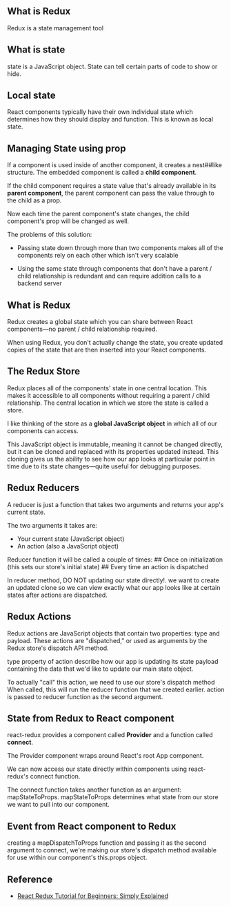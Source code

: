 ## What is Redux

Redux is a state management tool

## What is state
state is a JavaScript object. State can tell certain parts of code to show or hide.

## Local state
React components typically have their own individual state which determines how they should display and function. This is known as local state.

## Managing State using prop
If a component is used inside of another component, it creates a nest##like structure. The embedded component is called a **child component**.

If the child component requires a state value that's already available in its **parent component**, the parent component can pass the value through to the child as a prop.

Now each time the parent component's state changes, the child component's prop will be changed as well.

The problems of this solution:
- Passing state down through more than two components makes all of the components rely on each other which isn't very scalable

- Using the same state through components that don't have a parent / child relationship is redundant and can require addition calls to a backend server


## What is Redux
Redux creates a global state which you can share between React components—no parent / child relationship required.

When using Redux, you don't actually change the state, you create updated copies of the state that are then inserted into your React components.

## The Redux Store
Redux places all of the components' state in one central location. This makes it accessible to all components without requiring a parent / child relationship. The central location in which we store the state is called a store.

I like thinking of the store as a **global JavaScript object** in which all of our components can access.

This JavaScript object is immutable, meaning it cannot be changed directly, but it can be cloned and replaced with its properties updated instead. This cloning gives us the ability to see how our app looks at particular point in time due to its state changes—quite useful for debugging purposes.

## Redux Reducers
A reducer is just a function that takes two arguments and returns your app's current state. 

The two arguments it takes are:
- Your current state (JavaScript object)
- An action (also a JavaScript object)

Reducer function it will be called a couple of times:
    ## Once on initialization (this sets our store's initial state)
    ## Every time an action is dispatched

In reducer method, DO NOT updating our state directly!. we want to create an updated clone so we can view exactly what our app looks like at certain states after actions are dispatched. 

## Redux Actions
Redux actions are JavaScript objects that contain two properties: type and payload. 
These actions are "dispatched," or used as arguments by the Redux store's dispatch API method.

type property of action describe how our app is updating its state
payload containing the data that we'd like to update our main state object.

To actually "call" this action, we need to use our store's dispatch method
When called, this will run the reducer function that we created earlier.
action is passed to reducer function as the second argument.


## State from Redux to React component
react-redux provides a component called **Provider** and a function called **connect**.

The Provider component wraps around React's root App component.

We can now access our state directly within components using react-redux's connect function.

The connect function takes another function as an argument: mapStateToProps. mapStateToProps determines what state from our store we want to pull into our component.

## Event from React component to Redux
creating a mapDispatchToProps function and passing it as the second argument to connect, we're making our store's dispatch method available for use within our component's this.props object.



## Reference 
- [React Redux Tutorial for Beginners: Simply Explained](https://chriscourses.com/blog/redux)